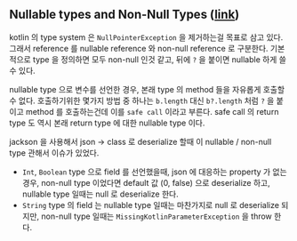 ## Nullable types and Non-Null Types ([link](https://kotlinlang.org/docs/reference/null-safety.html#nullable-types-and-non-null-types))

kotlin 의 type system 은 `NullPointerException` 을 제거하는걸 목표로 삼고 있다. 그래서 reference 를 nullable reference 와 non-null reference 로 구분한다. 기본적으로 type 을 정의하면 모두 non-null 인것 같고, 뒤에 `?` 을 붙이면 nullable 하게 쓸 수 있다.

nullable type 으로 변수를 선언한 경우, 본래 type 의 method 들을 자유롭게 호출할 수 없다. 호출하기위한 몇가지 방법 중 하나는 `b.length` 대신 `b?.length` 처럼 `?` 을 붙이고 method 를 호출하는건데 이를 `safe call` 이라고 부른다. safe call 의 return type 도 역시 본래 return type 에 대한 nullable type 이다.

jackson 을 사용해서 json -> class 로 deserialize 할때 이 nullable / non-null type 관해서 이슈가 있었다.

* `Int`, `Boolean` type 으로 field 를 선언했을때, json 에 대응하는 property 가 없는 경우, non-null type 이었다면 default 값 (0, false) 으로 deserialize 하고, nullable type 일때는 null 로 deserialize 한다.
* `String` type 의 field 는 nullable type 일때는 마찬가지로 null 로 deserialize 되지만, non-null type 일때는 `MissingKotlinParameterException` 을 throw 한다.